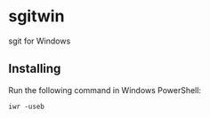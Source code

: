 # sgitwin
sgit for Windows

## Installing

Run the following command in Windows PowerShell:
```pwsh
iwr -useb 
